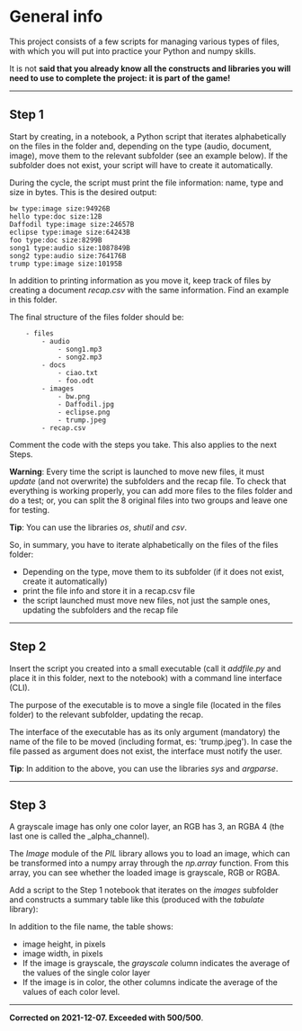 # General info

This project consists of a few scripts for managing various types of files, with which you will put into practice your Python and numpy skills.

It is not **said that you already know all the constructs and libraries you will need to use to complete the project: it is part of the game!**


---

## Step 1
Start by creating, in a notebook, a Python script that iterates alphabetically on the files in the folder and, depending on the type (audio, document, image), move them to the relevant subfolder (see an example below). If the subfolder does not exist, your script will have to create it automatically.

During the cycle, the script must print the file information: name, type and size in bytes. This is the desired output:

	bw type:image size:94926B
	hello type:doc size:12B
	Daffodil type:image size:24657B
	eclipse type:image size:64243B
	foo type:doc size:8299B
	song1 type:audio size:1087849B
	song2 type:audio size:764176B
	trump type:image size:10195B

In addition to printing information as you move it, keep track of files by creating a document _recap.csv_ with the same information. Find an example in this folder.

The final structure of the files folder should be:

```
    - files                       
        - audio
            - song1.mp3
            - song2.mp3
        - docs
            - ciao.txt
            - foo.odt
        - images
            - bw.png
            - Daffodil.jpg
            - eclipse.png
            - trump.jpeg    
        - recap.csv

```

Comment the code with the steps you take. This also applies to the next Steps.

**Warning**: Every time the script is launched to move new files, it must _update_ (and not overwrite) the subfolders and the recap file. To check that everything is working properly, you can add more files to the files folder and do a test; or, you can split the 8 original files into two groups and leave one for testing.

**Tip**: You can use the libraries _os_, _shutil_ and _csv_.

So, in summary, you have to iterate alphabetically on the files of the files folder:
- Depending on the type, move them to its subfolder (if it does not exist, create it automatically)
- print the file info and store it in a recap.csv file
- the script launched must move new files, not just the sample ones, updating the subfolders and the recap file

---

## Step 2
Insert the script you created into a small executable (call it _addfile.py_ and place it in this folder, next to the notebook) with a command line interface (CLI).

The purpose of the executable is to move a single file (located in the files folder) to the relevant subfolder, updating the recap.

The interface of the executable has as its only argument (mandatory) the name of the file to be moved (including format, es: 'trump.jpeg'). In case the file passed as argument does not exist, the interface must notify the user.

**Tip**: In addition to the above, you can use the libraries _sys_ and _argparse_.

---

## Step 3

A grayscale image has only one color layer, an RGB has 3, an RGBA 4 (the last one is called the _alpha_channel).

The _Image_ module of the _PIL_ library allows you to load an image, which can be transformed into a numpy array through the _np.array_ function. From this array, you can see whether the loaded image is grayscale, RGB or RGBA.

Add a script to the Step 1 notebook that iterates on the _images_ subfolder and constructs a summary table like this (produced with the _tabulate_ library):

In addition to the file name, the table shows:

-   image height, in pixels
-   image width, in pixels
-   If the image is grayscale, the _grayscale_ column indicates the average of the values of the single color layer
-   If the image is in color, the other columns indicate the average of the values of each color level.

---

**Corrected on 2021-12-07.  Exceeded with 500/500**.